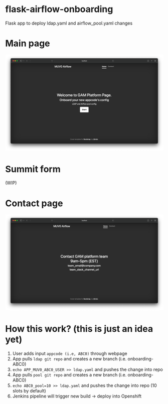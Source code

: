 # flask-airflow-onboarding

Flask app to deploy ldap.yaml and airflow_pool.yaml changes

# Main page

![Screenshot](images/landing_page.png)

# Summit form
(WIP)
# Contact page
![Screenshot](images/contact_page.png)

# How this work? (this is just an idea yet)

1. User adds input `appcode (i.e, ABC0)` through webpage
2. App pulls `ldap git repo` and creates a new branch (i.e. onboarding-ABC0)
3. `echo APP_MUV0_ABC0_USER >> ldap.yaml` and pushes the change into repo
4. App pulls `pool git repo` and creates a new branch (i.e. onboarding-ABC0)
5. `echo ABC0_pool=10 >> ldap.yaml` and pushes the change into repo (10 slots by default)
6. Jenkins pipeline will trigger new build -> deploy into Openshift


